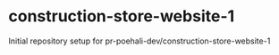 # construction-store-website-1

Initial repository setup for pr-poehali-dev/construction-store-website-1